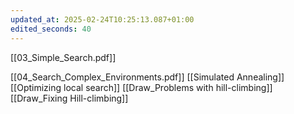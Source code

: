 ```yaml
---
updated_at: 2025-02-24T10:25:13.087+01:00
edited_seconds: 40
---
```

[[03_Simple_Search.pdf]]

[[04_Search_Complex_Environments.pdf]]
[[Simulated Annealing]]
[[Optimizing local search]]
[[Draw_Problems with hill-climbing]]
[[Draw_Fixing Hill-climbing]]
